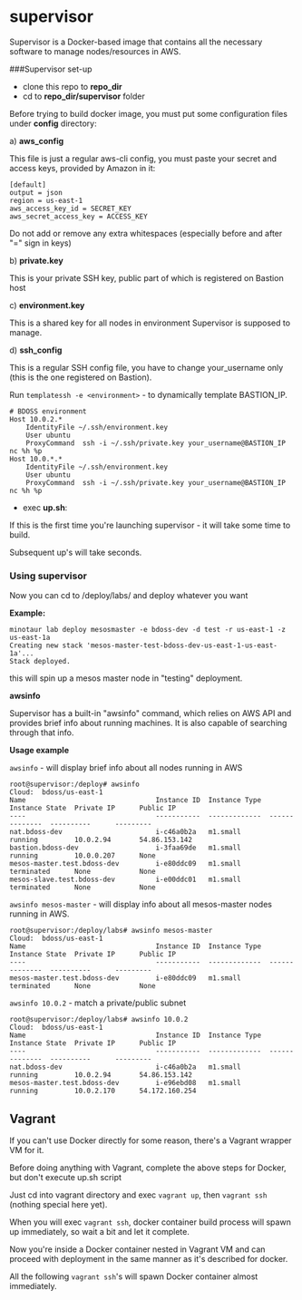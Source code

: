 supervisor
=========
Supervisor is a Docker-based image that contains all the necessary software to manage nodes/resources in AWS.

###Supervisor set-up

- clone this repo to **repo_dir**
- cd to **repo_dir/supervisor** folder

Before trying to build docker image, you must put some configuration files under **config** directory:

a) **aws_config**

This file is just a regular aws-cli config, you must paste your secret and access keys, provided by Amazon in it:

```
[default]
output = json
region = us-east-1
aws_access_key_id = SECRET_KEY
aws_secret_access_key = ACCESS_KEY
```

Do not add or remove any extra whitespaces (especially before and after "=" sign in keys)

b) **private.key**

This is your private SSH key, public part of which is registered on Bastion host

c) **environment.key**

This is a shared key for all nodes in environment Supervisor is supposed to manage. 

d) **ssh_config**

This is a regular SSH config file, you have to change your_username only (this is the one registered on Bastion).

Run `templatessh -e <environment>` - to dynamically template BASTION_IP.

```
# BDOSS environment
Host 10.0.2.*
    IdentityFile ~/.ssh/environment.key 
    User ubuntu
    ProxyCommand  ssh -i ~/.ssh/private.key your_username@BASTION_IP nc %h %p
Host 10.0.*.*
    IdentityFile ~/.ssh/environment.key 
    User ubuntu
    ProxyCommand  ssh -i ~/.ssh/private.key your_username@BASTION_IP nc %h %p
```

- exec **up.sh**:

If this is the first time you're launching supervisor - it will take some time to build.

Subsequent up's will take seconds.

### Using supervisor

Now you can cd to /deploy/labs/ and deploy whatever you want


**Example:**

```
minotaur lab deploy mesosmaster -e bdoss-dev -d test -r us-east-1 -z us-east-1a
Creating new stack 'mesos-master-test-bdoss-dev-us-east-1-us-east-1a'...
Stack deployed.
```

this will spin up a mesos master node in "testing" deployment.


**awsinfo**

Supervisor has a built-in "awsinfo" command, which relies on AWS API and provides brief info about running machines.
It is also capable of searching through that info.

**Usage example**

`awsinfo` - will display brief info about all nodes running in AWS

```
root@supervisor:/deploy# awsinfo
Cloud:  bdoss/us-east-1
Name                                Instance ID  Instance Type  Instance State  Private IP      Public IP      
----                                -----------  -------------  --------------  ----------      ---------      
nat.bdoss-dev                       i-c46a0b2a   m1.small       running         10.0.2.94       54.86.153.142  
bastion.bdoss-dev                   i-3faa69de   m1.small       running         10.0.0.207      None           
mesos-master.test.bdoss-dev         i-e80ddc09   m1.small       terminated      None            None           
mesos-slave.test.bdoss-dev          i-e00ddc01   m1.small       terminated      None            None           
```

`awsinfo mesos-master` - will display info about all mesos-master nodes running in AWS.

```
root@supervisor:/deploy/labs# awsinfo mesos-master
Cloud:  bdoss/us-east-1
Name                                Instance ID  Instance Type  Instance State  Private IP      Public IP      
----                                -----------  -------------  --------------  ----------      ---------      
mesos-master.test.bdoss-dev         i-e80ddc09   m1.small       terminated      None            None           
```

`awsinfo 10.0.2` - match a private/public subnet

```
root@supervisor:/deploy/labs# awsinfo 10.0.2
Cloud:  bdoss/us-east-1
Name                                Instance ID  Instance Type  Instance State  Private IP      Public IP      
----                                -----------  -------------  --------------  ----------      ---------      
nat.bdoss-dev                       i-c46a0b2a   m1.small       running         10.0.2.94       54.86.153.142  
mesos-master.test.bdoss-dev         i-e96ebd08   m1.small       running         10.0.2.170      54.172.160.254 
```


## Vagrant

If you can't use Docker directly for some reason, there's a Vagrant wrapper VM for it.

Before doing anything with Vagrant, complete the above steps for Docker, but don't execute up.sh script

Just cd into vagrant directory and exec `vagrant up`, then `vagrant ssh` (nothing special here yet).

When you will exec `vagrant ssh`, docker container build process will spawn up immediately, so wait a bit and let it complete.

Now you're inside a Docker container nested in Vagrant VM and can proceed with deployment in the same manner as it's described for docker.

All the following `vagrant ssh`'s will spawn Docker container almost immediately.
